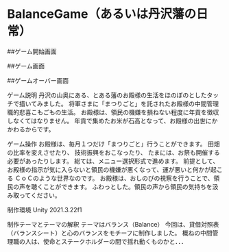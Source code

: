 # BalanceGame（あるいは丹沢藩の日常）
##ゲーム開始画面

##ゲーム画面

##ゲームオーバー画面

ゲーム説明
丹沢の山奥にある、とある藩のお殿様の生活をほのぼのとしたタッチで描いてみました。
将軍さまに「まつりごと」を託されたお殿様の中間管理職的悲喜こもごもの生活。
お殿様は、領民の機嫌を損ねない程度に年貢を徴収しなくてはなりません。
年貢で集めたお米が石高となって、お殿様の出世にかかわるからです。

ゲーム操作
お殿様は、毎月１つだけ「まつりごと」行うことができます。
田畑の比率を変えさせたり、
技術振興をおこなったり、
たまには、お祭も開催する必要があったりします。
総ては、メニュー選択形式で進めます。
前提として、
お殿様の指示が気に入らないと領民の機嫌が悪くなって、運が悪いと何かが起こる
ＣｏＣのような世界なのです。
お殿様は、おしのびの視察を行うことで、領民の声を聴くことができます。
ふわっとした。領民の声から領民の気持ちを汲み取ってください。

制作環境
Unity 2021.3.22f1

制作テーマとテーマの解釈
テーマはバランス（Balance）
今回は、貸借対照表（バランスシート）と心のバランスをモチーフに制作しました。
概ねの中間管理職の人は、使命とステークホルダーの間で揺れ動くものかと．．．

